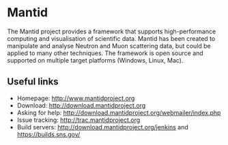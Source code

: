 Mantid
======

The Mantid project provides a framework that supports high-performance computing and visualisation of scientific data. Mantid has been created to manipulate and analyse Neutron and Muon scattering data, but could be applied to many other techniques. The framework is open source and supported on multiple target platforms (Windows, Linux, Mac).

Useful links
------------
 * Homepage: http://www.mantidproject.org
 * Download: http://download.mantidproject.org
 * Asking for help: http://download.mantidproject.org/webmailer/index.php
 * Issue tracking: http://trac.mantidproject.org
 * Build servers: http://download.mantidproject.org/jenkins and https://builds.sns.gov/
